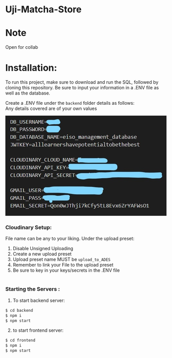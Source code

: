 # Uji-Matcha-Store

# Note
Open for collab

# Installation:
To run this project, make sure to download and run the SQL, followed by cloning this repository. Be sure to input your information in a .ENV file as well as the database.

Create a .ENV file under the <code>backend</code> folder details as follows:<br>
Any details covered are of your own values

![ENV](./images/env.jpg)


### Cloudinary Setup:
File name can be any to your liking. 
Under the upload preset:
1. Disable Unsigned Uploading
2. Create a new upload preset
3. Upload preset name MUST be `upload_to_ADES`
4. Remember to link your File to the upload preset
5. Be sure to key in your keys/secrets in the .ENV file 
<br><br>
### Starting the Servers :

1. To start backend server:
```   
$ cd backend
$ npm i
$ npm start
```
2. to start frontend server:
```
$ cd frontend
$ npm i
$ npm start
```

